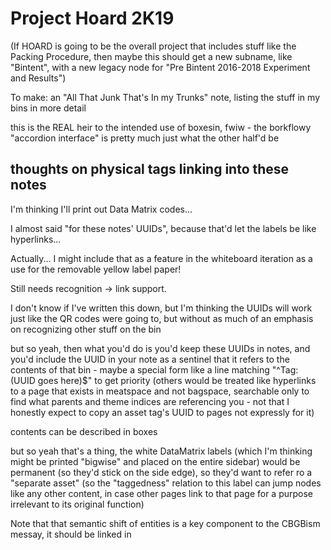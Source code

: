 # Project Hoard 2K19

(If HOARD is going to be the overall project that includes stuff like the Packing Procedure, then maybe this should get a new subname, like "Bintent", with a new legacy node for "Pre Bintent 2016-2018 Experiment and Results")

To make: an "All That Junk That's In my Trunks" note, listing the stuff in my bins in more detail

this is the REAL heir to the intended use of boxesin, fwiw - the borkflowy "accordion interface" is pretty much just what the other half'd be

## thoughts on physical tags linking into these notes

I'm thinking I'll print out Data Matrix codes...

I almost said "for these notes' UUIDs", because that'd let the labels be like hyperlinks...

Actually... I might include that as a feature in the whiteboard iteration as a use for the removable yellow label paper!

Still needs recognition -> link support.

I don't know if I've written this down, but I'm thinking the UUIDs will work just like the QR codes were going to, but without as much of an emphasis on recognizing other stuff on the bin

but so yeah, then what you'd do is you'd keep these UUIDs in notes, and you'd include the UUID in your note as a sentinel that it refers to the contents of that bin - maybe a special form like a line matching "^Tag: (UUID goes here)$" to get priority (others would be treated like hyperlinks to a page that exists in meatspace and not bagspace, searchable only to find what parents and theme indices are referencing you - not that I honestly expect to copy an asset tag's UUID to pages not expressly for it)

contents can be described in boxes

but so yeah that's a thing, the white DataMatrix labels (which I'm thinking might be printed "bigwise" and placed on the entire sidebar) would be permanent (so they'd stick on the side edge), so they'd want to refer ro a "separate asset" (so the "taggedness" relation to this label can jump nodes like any other content, in case other pages link to that page for a purpose irrelevant to its original function)

Note that that semantic shift of entities is a key component to the CBGBism messay, it should be linked in
